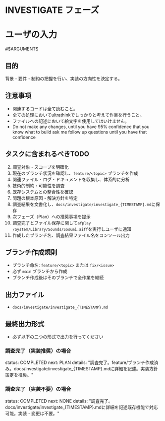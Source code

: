 # INVESTIGATE フェーズ

# ユーザの入力
#$ARGUMENTS 

## 目的
背景・要件・制約の把握を行い、実装の方向性を決定する。

## 注意事項
- 関連するコードは全て読むこと。
- 全ての処理においてultrathinkでしっかりと考えて作業を行うこと。
- ファイルへの記述において絵文字を使用してはいけません。
- Do not make any changes, until you have 95% confidence that you know what to build ask me follow up questions until you have that confidence

## タスクに含まれるべきTODO
2. 調査対象・スコープを明確化
3. 現在のブランチ状況を確認し、`feature/<topic>` ブランチを作成
4. 関連ファイル・ログ・ドキュメントを収集し、体系的に分析
5. 技術的制約・可能性を調査
6. 既存システムとの整合性を確認
7. 問題の根本原因・解決方針を特定
8. 調査結果を文書化し、`docs/investigate/investigate_{TIMESTAMP}.md`に保存
9. 次フェーズ（Plan）への推奨事項を提示
10. 調査完了とファイル保存に関して`afplay /System/Library/Sounds/Sosumi.aiff`を実行しユーザに通知
11. 作成したブランチ名、調査結果ファイル名をコンソール出力

## ブランチ作成規則
- ブランチ命名: `feature/<topic>` または `fix/<issue>`
- 必ず `main` ブランチから作成
- ブランチ作成後はそのブランチで全作業を継続

## 出力ファイル
- `docs/investigate/investigate_{TIMESTAMP}.md`

## 最終出力形式
- 必ず以下の二つの形式で出力を行ってください

### 調査完了（実装推奨）の場合
status: COMPLETED
next: PLAN
details: "調査完了。feature/<topic>ブランチ作成済み。docs/investigate/investigate_{TIMESTAMP}.mdに詳細を記述。実装方針策定を推奨。"

### 調査完了（実装不要）の場合
status: COMPLETED
next: NONE
details: "調査完了。docs/investigate/investigate_{TIMESTAMP}.mdに詳細を記述既存機能で対応可能。実装・変更は不要。"
